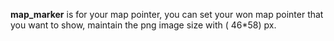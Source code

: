 **map_marker** is for your map pointer, you can set your won map pointer that you want to show, maintain the png image size with ( 46\*58) px.
